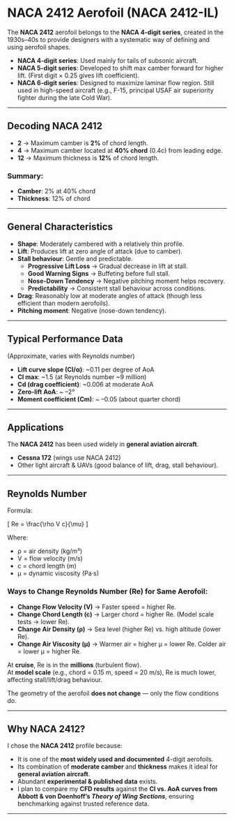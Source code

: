 # NACA 2412 Aerofoil (NACA 2412-IL)

The **NACA 2412** aerofoil belongs to the **NACA 4-digit series**, created in the 1930s–40s to provide designers with a systematic way of defining and using aerofoil shapes.  

- **NACA 4-digit series**: Used mainly for tails of subsonic aircraft.  
- **NACA 5-digit series**: Developed to shift max camber forward for higher lift. (First digit × 0.25 gives lift coefficient).  
- **NACA 6-digit series**: Designed to maximize laminar flow region. Still used in high-speed aircraft (e.g., F-15, principal USAF air superiority fighter during the late Cold War).  

---

## Decoding NACA 2412

- **2** → Maximum camber is **2%** of chord length.  
- **4** → Maximum camber located at **40% chord** (0.4c) from leading edge.  
- **12** → Maximum thickness is **12%** of chord length.  

### Summary:
- **Camber**: 2% at 40% chord  
- **Thickness**: 12% of chord  

---

## General Characteristics

- **Shape**: Moderately cambered with a relatively thin profile.  
- **Lift**: Produces lift at zero angle of attack (due to camber).  
- **Stall behaviour**: Gentle and predictable.  
  - **Progressive Lift Loss** → Gradual decrease in lift at stall.  
  - **Good Warning Signs** → Buffeting before full stall.  
  - **Nose-Down Tendency** → Negative pitching moment helps recovery.  
  - **Predictability** → Consistent stall behaviour across conditions.  
- **Drag**: Reasonably low at moderate angles of attack (though less efficient than modern aerofoils).  
- **Pitching moment**: Negative (nose-down tendency).  

---

## Typical Performance Data  
(Approximate, varies with Reynolds number)

- **Lift curve slope (Cl/α)**: ~0.11 per degree of AoA  
- **Cl max**: ~1.5 (at Reynolds number ~9 million)  
- **Cd (drag coefficient)**: ~0.006 at moderate AoA  
- **Zero-lift AoA**: ~ –2°  
- **Moment coefficient (Cm)**: ~ –0.05 (about quarter chord)  

---

## Applications

The **NACA 2412** has been used widely in **general aviation aircraft**.  

- **Cessna 172** (wings use NACA 2412)  
- Other light aircraft & UAVs (good balance of lift, drag, stall behaviour).  

---

## Reynolds Number

Formula:  

\[
Re = \frac{\rho V c}{\mu}
\]

Where:  
- ρ = air density (kg/m³)  
- V = flow velocity (m/s)  
- c = chord length (m)  
- μ = dynamic viscosity (Pa·s)  

### Ways to Change Reynolds Number (Re) for Same Aerofoil:
- **Change Flow Velocity (V)** → Faster speed = higher Re.  
- **Change Chord Length (c)** → Larger chord = higher Re. (Model scale tests → lower Re).  
- **Change Air Density (ρ)** → Sea level (higher Re) vs. high altitude (lower Re).  
- **Change Air Viscosity (μ)** → Warmer air = higher μ = lower Re. Colder air = lower μ = higher Re.  

At **cruise**, Re is in the **millions** (turbulent flow).  
At **model scale** (e.g., chord = 0.15 m, speed = 20 m/s), Re is much lower, affecting stall/lift/drag behaviour.  

The geometry of the aerofoil **does not change** — only the flow conditions do.  

---

## Why NACA 2412?

I chose the **NACA 2412** profile because:  
- It is one of the **most widely used and documented** 4-digit aerofoils.  
- Its combination of **moderate camber** and **thickness** makes it ideal for **general aviation aircraft**.  
- Abundant **experimental & published data** exists.  
- I plan to compare my **CFD results** against the **Cl vs. AoA curves from Abbott & von Doenhoff’s _Theory of Wing Sections_**, ensuring benchmarking against trusted reference data.  

---